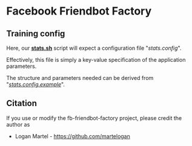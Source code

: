 # Facebook Friendbot Factory

## Training config

Here, our **[stats.sh](../../stats.sh)** script will expect a configuration file "_stats.config_".

Effectively, this file is simply a key-value specification of the application parameters.

The structure and parameters needed can be derived from "_[stats.config.example](stats.config.example)_". 
 
## Citation

If you use or modify the fb-friendbot-factory project, please credit the author as

* Logan Martel - https://github.com/martelogan
